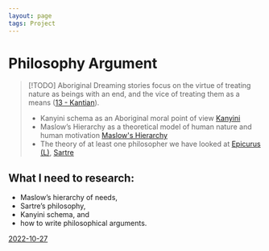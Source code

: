 ```yaml
---
layout: page
tags: Project 
---
```


# Philosophy Argument

> [!TODO] Aboriginal Dreaming stories focus on the virtue of treating nature as beings with an end, and the vice of treating them as a means ([13 - Kantian](../3%20Permanent%20Notes/13%20-%20Kantian)). 
> - Kanyini schema as an Aboriginal moral point of view [Kanyini](../2%20Literature%20Notes/Kanyini)
> - Maslow’s Hierarchy as a theoretical model of human nature and human motivation [Maslow's Hierarchy](../2%20Literature%20Notes/Maslow's%20Hierarchy)
> - The theory of at least one philosopher we have looked at [Epicurus (L)](../2%20Literature%20Notes/Epicurus%20(L)), [Sartre](../2%20Literature%20Notes/Sartre)

## What I need to research:

- Maslow’s hierarchy of needs,
- Sartre’s philosophy,
- Kanyini schema, and
- how to write philosophical arguments.

[2022-10-27](../1%20Fleeting%20Notes/2022-10-27)